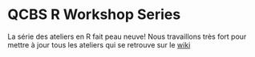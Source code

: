 # QCBS R Workshop Series

La série des ateliers en R fait peau neuve! Nous travaillons très fort pour mettre à jour tous les ateliers qui se retrouve sur le   [wiki](http://qcbs.ca/wiki/r) 
